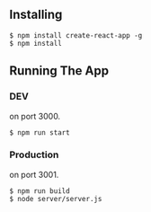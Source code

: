 ## Installing

```
$ npm install create-react-app -g
$ npm install
```

## Running The App

### DEV

on port 3000.

```
$ npm run start
```

### Production

on port 3001.

```
$ npm run build
$ node server/server.js
```
